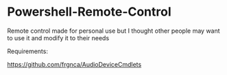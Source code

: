 # Powershell-Remote-Control
Remote control made for personal use but I thought other people may want to use it and modify it to their needs

Requirements:

https://github.com/frgnca/AudioDeviceCmdlets
